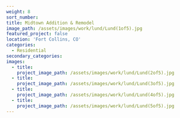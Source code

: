 ```yaml
---
weight: 8
sort_number:
title: Midtown Addition & Remodel
image_path: /assets/images/work/lund/Lund(1of5).jpg
featured_project: false
location: 'Fort Collins, CO'
categories:
  - Residential
secondary_categories:
images:
  - title:
    project_image_path: /assets/images/work/lund/Lund(2of5).jpg
  - title:
    project_image_path: /assets/images/work/lund/Lund(3of5).jpg
  - title:
    project_image_path: /assets/images/work/lund/Lund(4of5).jpg
  - title:
    project_image_path: /assets/images/work/lund/Lund(5of5).jpg
---
```


